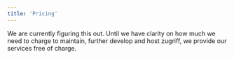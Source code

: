 ```yaml
---
title: 'Pricing'
---
```


We are currently figuring this out. Until we have clarity on how much we need to charge to maintain, further develop and
host zugriff, we provide our services free of charge.
